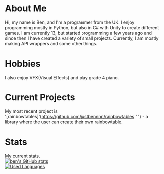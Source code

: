 # About Me
Hi, my name is Ben, and I'm a programmer from the UK. I enjoy programming mostly in Python, but also in C# with 
Unity to create different games. I am currently 13, but started programming a few years ago and since then I have 
created a variety of small projects. Currently, I am mostly making API wrappers and some other things.

# Hobbies
I also enjoy VFX(Visual Effects) and play grade 4 piano.

# Current Projects
My most recent project is '[rainbowtables]'(https://github.com/justbennnn/rainbowtables "") - a library where the user can create their own rainbowtable.

# Stats
My current stats. \
[![ben's GitHub stats](https://github-readme-stats.vercel.app/api?username=JustBennnn&theme=tokyonight)](https://github.com/anuraghazra/github-readme-stats) \
[![Used Languages](https://github-readme-stats.vercel.app/api/top-langs/?username=JustBennnn&theme=tokyonight)](https://github.com/anuraghazra/github-readme-stats)
